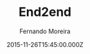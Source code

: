---
title: End2end
github: https://github.com/nandomoreirame/end2end
demo: https://nandomoreirame.github.io/end2end/
author: Fernando Moreira
ssg:
  - Jekyll
cms:
  - Markdown
date: 2015-11-26T15:45:00.000Z
description: 💎 Clean Jekyll theme
draft: false
publish_date: '2015-11-26T15:45:00Z'
update_date: '2019-03-25T12:39:20Z'
github_star: 273
github_fork: 204
---